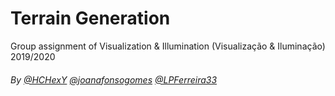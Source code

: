 # Terrain Generation

Group assignment of Visualization & Illumination (Visualização & Iluminação) 2019/2020

###### By [@HCHexY](https://github.com/HCHexY) [@joanafonsogomes]( https://github.com/joanafonsogomes) [@LPFerreira33](https://github.com/LPFerreira33)
